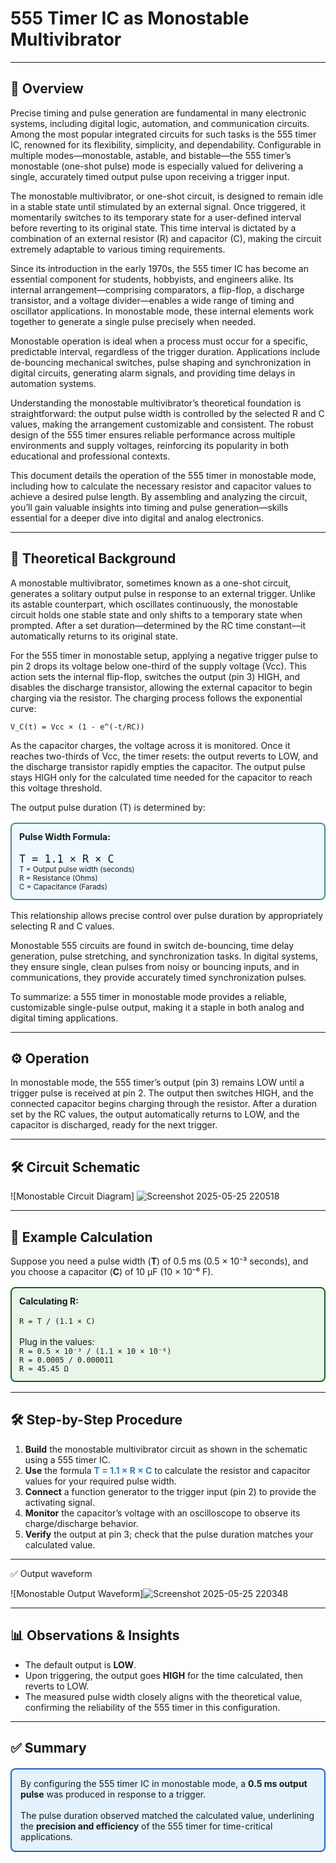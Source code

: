# 555 Timer IC as Monostable Multivibrator

---

## 📝 Overview

Precise timing and pulse generation are fundamental in many electronic systems, including digital logic, automation, and communication circuits. Among the most popular integrated circuits for such tasks is the 555 timer IC, renowned for its flexibility, simplicity, and dependability. Configurable in multiple modes—monostable, astable, and bistable—the 555 timer’s monostable (one-shot pulse) mode is especially valued for delivering a single, accurately timed output pulse upon receiving a trigger input.

The monostable multivibrator, or one-shot circuit, is designed to remain idle in a stable state until stimulated by an external signal. Once triggered, it momentarily switches to its temporary state for a user-defined interval before reverting to its original state. This time interval is dictated by a combination of an external resistor (R) and capacitor (C), making the circuit extremely adaptable to various timing requirements.

Since its introduction in the early 1970s, the 555 timer IC has become an essential component for students, hobbyists, and engineers alike. Its internal arrangement—comprising comparators, a flip-flop, a discharge transistor, and a voltage divider—enables a wide range of timing and oscillator applications. In monostable mode, these internal elements work together to generate a single pulse precisely when needed.

Monostable operation is ideal when a process must occur for a specific, predictable interval, regardless of the trigger duration. Applications include de-bouncing mechanical switches, pulse shaping and synchronization in digital circuits, generating alarm signals, and providing time delays in automation systems.

Understanding the monostable multivibrator’s theoretical foundation is straightforward: the output pulse width is controlled by the selected R and C values, making the arrangement customizable and consistent. The robust design of the 555 timer ensures reliable performance across multiple environments and supply voltages, reinforcing its popularity in both educational and professional contexts.

This document details the operation of the 555 timer in monostable mode, including how to calculate the necessary resistor and capacitor values to achieve a desired pulse length. By assembling and analyzing the circuit, you’ll gain valuable insights into timing and pulse generation—skills essential for a deeper dive into digital and analog electronics.

---

## 🧪 Theoretical Background

A monostable multivibrator, sometimes known as a one-shot circuit, generates a solitary output pulse in response to an external trigger. Unlike its astable counterpart, which oscillates continuously, the monostable circuit holds one stable state and only shifts to a temporary state when prompted. After a set duration—determined by the RC time constant—it automatically returns to its original state.

For the 555 timer in monostable setup, applying a negative trigger pulse to pin 2 drops its voltage below one-third of the supply voltage (Vcc). This action sets the internal flip-flop, switches the output (pin 3) HIGH, and disables the discharge transistor, allowing the external capacitor to begin charging via the resistor. The charging process follows the exponential curve:

```
V_C(t) = Vcc × (1 - e^(-t/RC))
```

As the capacitor charges, the voltage across it is monitored. Once it reaches two-thirds of Vcc, the timer resets: the output reverts to LOW, and the discharge transistor rapidly empties the capacitor. The output pulse stays HIGH only for the calculated time needed for the capacitor to reach this voltage threshold.

The output pulse duration (T) is determined by:

<div style="border: 2px solid #4F8A8B; border-radius: 8px; padding: 12px; background: #f0f8ff; margin: 16px 0;">
  <b>Pulse Width Formula:</b><br><br>
  <code style="font-size:1.2em;">T = 1.1 × R × C</code>
  <br>
  <small>
    T = Output pulse width (seconds) <br>
    R = Resistance (Ohms) <br>
    C = Capacitance (Farads)
  </small>
</div>

This relationship allows precise control over pulse duration by appropriately selecting R and C values.

Monostable 555 circuits are found in switch de-bouncing, time delay generation, pulse stretching, and synchronization tasks. In digital systems, they ensure single, clean pulses from noisy or bouncing inputs, and in communications, they provide accurately timed synchronization pulses.

To summarize: a 555 timer in monostable mode provides a reliable, customizable single-pulse output, making it a staple in both analog and digital timing applications.

---

## ⚙️ Operation

In monostable mode, the 555 timer’s output (pin 3) remains LOW until a trigger pulse is received at pin 2. The output then switches HIGH, and the connected capacitor begins charging through the resistor. After a duration set by the RC values, the output automatically returns to LOW, and the capacitor is discharged, ready for the next trigger.

---

## 🛠️ Circuit Schematic

![Monostable Circuit Diagram]
![Screenshot 2025-05-25 220518](https://github.com/user-attachments/assets/79bb3685-8d3b-4ea8-b642-190f2f753a77)

---

## 🧮 Example Calculation

Suppose you need a pulse width (**T**) of 0.5 ms (0.5 × 10⁻³ seconds), and you choose a capacitor (**C**) of 10 μF (10 × 10⁻⁶ F).

<div style="border: 2px solid #1B5E20; border-radius: 8px; padding: 12px; background: #e8f5e9; margin: 16px 0;">
  <b>Calculating R:</b><br><br>
  <code>R = T / (1.1 × C)</code>
  <br><br>
  Plug in the values:<br>
  <code>R = 0.5 × 10⁻³ / (1.1 × 10 × 10⁻⁶)</code><br>
  <code>R = 0.0005 / 0.000011</code><br>
  <code>R ≈ 45.45 Ω</code>
</div>

---

## 🛠️ Step-by-Step Procedure

1. **Build** the monostable multivibrator circuit as shown in the schematic using a 555 timer IC.
2. **Use** the formula <span style="color:#2e86c1;"><b>T = 1.1 × R × C</b></span> to calculate the resistor and capacitor values for your required pulse width.
3. **Connect** a function generator to the trigger input (pin 2) to provide the activating signal.
4. **Monitor** the capacitor’s voltage with an oscilloscope to observe its charge/discharge behavior.
5. **Verify** the output at pin 3; check that the pulse duration matches your calculated value.

---

✅ Output waveform

![Monostable Output Waveform]![Screenshot 2025-05-25 220348](https://github.com/user-attachments/assets/2ba98d8c-d1fd-4679-a8be-f28e97c50b5f)

---

## 📊 Observations & Insights

- The default output is **LOW**.
- Upon triggering, the output goes **HIGH** for the time calculated, then reverts to LOW.
- The measured pulse width closely aligns with the theoretical value, confirming the reliability of the 555 timer in this configuration.

---

## ✅ Summary

<div style="border: 2px solid #1565C0; border-radius: 8px; padding: 14px; background: #e3f2fd; margin: 20px 0;">
  By configuring the 555 timer IC in monostable mode, a <b>0.5 ms output pulse</b> was produced in response to a trigger.
  <br><br>
  The pulse duration observed matched the calculated value, underlining the <b>precision and efficiency</b> of the 555 timer for time-critical applications.
</div>
